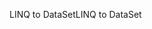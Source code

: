 <span data-ttu-id="ae588-101">LINQ to DataSet</span><span class="sxs-lookup"><span data-stu-id="ae588-101">LINQ to DataSet</span></span>